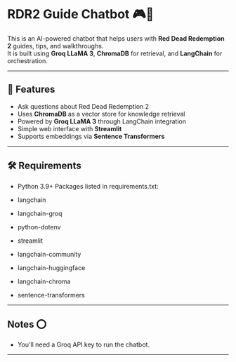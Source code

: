 # RDR2 Guide Chatbot 🎮🤠

This is an AI-powered chatbot that helps users with **Red Dead Redemption 2** guides, tips, and walkthroughs.  
It is built using **Groq LLaMA 3**, **ChromaDB** for retrieval, and **LangChain** for orchestration.  

---

## 🚀 Features
- Ask questions about Red Dead Redemption 2  
- Uses **ChromaDB** as a vector store for knowledge retrieval  
- Powered by **Groq LLaMA 3** through LangChain integration  
- Simple web interface with **Streamlit**  
- Supports embeddings via **Sentence Transformers**  

---

## 🛠 Requirements

- Python 3.9+
Packages listed in requirements.txt:

- langchain
- langchain-groq
- python-dotenv
- streamlit
- langchain-community
- langchain-huggingface
- langchain-chroma
- sentence-transformers

---

## Notes ⭕

- You’ll need a Groq API key to run the chatbot.

---